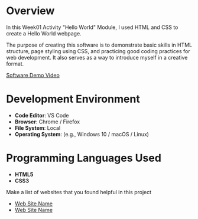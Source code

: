 # Overview

In this Week01 Activity "Hello World" Module, I used HTML and CSS to create a Hello World webpage.

The purpose of creating this software is to demonstrate basic skills in HTML structure, page styling using CSS, and practicing good coding practices for web development. It also serves as a way to introduce myself in a creative format.

[Software Demo Video](http://youtube.link.goes.here)

# Development Environment

- **Code Editor**: VS Code
- **Browser**: Chrome / Firefox
- **File System**: Local
- **Operating System**: (e.g., Windows 10 / macOS / Linux)

# Programming Languages Used

- **HTML5**
- **CSS3**

Make a list of websites that you found helpful in this project
* [Web Site Name](http://url.link.goes.here)
* [Web Site Name](http://url.link.goes.here)